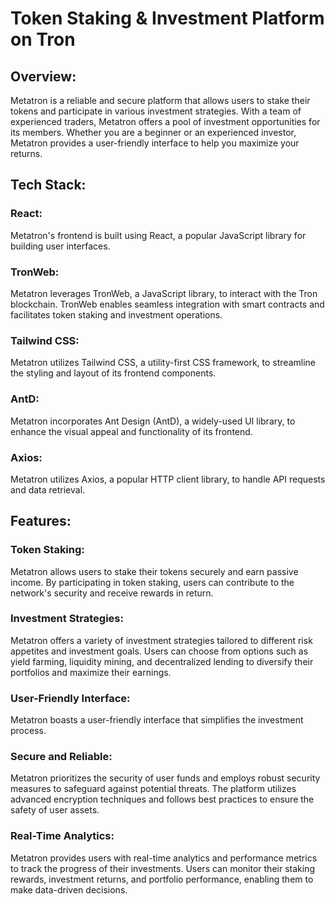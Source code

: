 # Token Staking & Investment Platform on Tron 

## Overview:
Metatron is a reliable and secure platform that allows users to stake their tokens and participate in various investment strategies. With a team of experienced traders, Metatron offers a pool of investment opportunities for its members. Whether you are a beginner or an experienced investor, Metatron provides a user-friendly interface to help you maximize your returns.



## Tech Stack:
### React: 
Metatron's frontend is built using React, a popular JavaScript library for building user interfaces.

### TronWeb: 
Metatron leverages TronWeb, a JavaScript library, to interact with the Tron blockchain. TronWeb enables seamless integration with smart contracts and facilitates token staking and investment operations.

### Tailwind CSS: 
Metatron utilizes Tailwind CSS, a utility-first CSS framework, to streamline the styling and layout of its frontend components.

### AntD: 
Metatron incorporates Ant Design (AntD), a widely-used UI library, to enhance the visual appeal and functionality of its frontend.

### Axios: 
Metatron utilizes Axios, a popular HTTP client library, to handle API requests and data retrieval. 



## Features:

### Token Staking: 
Metatron allows users to stake their tokens securely and earn passive income. By participating in token staking, users can contribute to the network's security and receive rewards in return.

### Investment Strategies: 
Metatron offers a variety of investment strategies tailored to different risk appetites and investment goals. Users can choose from options such as yield farming, liquidity mining, and decentralized lending to diversify their portfolios and maximize their earnings.

### User-Friendly Interface: 
Metatron boasts a user-friendly interface that simplifies the investment process. 

### Secure and Reliable: 
Metatron prioritizes the security of user funds and employs robust security measures to safeguard against potential threats. The platform utilizes advanced encryption techniques and follows best practices to ensure the safety of user assets.

### Real-Time Analytics: 
Metatron provides users with real-time analytics and performance metrics to track the progress of their investments. Users can monitor their staking rewards, investment returns, and portfolio performance, enabling them to make data-driven decisions.
